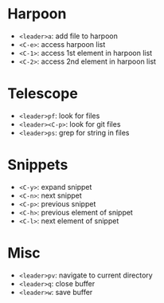 # Harpoon

* `<leader>a`: add file to harpoon
* `<C-e>`: access harpoon list
* `<C-1>`: access 1st element in harpoon list
* `<C-2>`: access 2nd element in harpoon list

# Telescope

* `<leader>pf`: look for files
* `<leader><C-p>`: look for git files
* `<leader>ps`: grep for string in files

# Snippets

* `<C-y>`: expand snippet
* `<C-n>`: next snippet
* `<C-p>`: previous snippet
* `<C-h>`: previous element of snippet
* `<C-l>`: next element of snippet

# Misc

* `<leader>pv`: navigate to current directory
* `<leader>q`: close buffer
* `<leader>w`: save buffer
